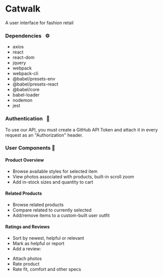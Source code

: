 # Catwalk
A user interface for fashion retail

### Dependencies &nbsp; ⚙️
- axios
- react
- react-dom
- jquery
- webpack
- webpack-cli
- @babel/presets-env
- @babel/presets-react
- @babel/core
- babel-loader
- nodemon
- jest

### Authentication &nbsp; 🔐
To use our API, you must create a GitHub API Token and attach it in every request as an "Authorization" header.

### User Components 👥
#### Product Overview
- Browse available styles for selected item
- View photos associated with products, built-in scroll zoom
- Add in-stock sizes and quantity to cart

#### Related Products
- Browse related products
- Compare related to currently selected
- Add/remove items to a custom-built user outfit

#### Ratings and Reviews
* Sort by newest, helpful or relevant
* Mark as helpful or report
* Add a review:
-   Attach photos
-   Rate product
-   Rate fit, comfort and other specs



